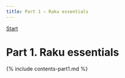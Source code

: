 ```yaml
---
title: Part 1 — Raku essentials
---
```


[Start](/raku-course/)

# Part 1. Raku essentials

{% include contents-part1.md %}
